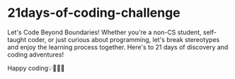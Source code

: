# 21days-of-coding-challenge
Let's Code Beyond Boundaries!
Whether you're a non-CS student, self-taught coder, or just curious about programming, let's break stereotypes and enjoy the learning process together.
Here's to 21 days of discovery and coding adventures!

Happy coding💡🚀👨‍💻
